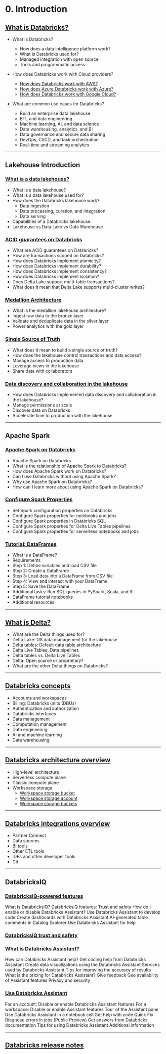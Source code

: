 # 0. Introduction


## [What is Databricks?](https://docs.databricks.com/introduction/index.html)

- What is Databricks?
  - How does a data intelligence platform work?
  - What is Databricks used for?
  - Managed integration with open source
  - Tools and programmatic access

- How does Databricks work with Cloud providers?
  - [How does Databricks work with AWS?](https://docs.databricks.com/en/introduction/index.html#how-does-databricks-work-with-aws)
  - [How does Azure Databricks work with Azure?](https://learn.microsoft.com/en-us/azure/databricks/introduction/#how-does-azure-databricks-work-with-azure)
  - [How does Databricks work with Google Cloud?](https://docs.gcp.databricks.com/en/introduction/index.html#how-does-databricks-work-with-google-cloud)

- What are common use cases for Databricks?
  - Build an enterprise data lakehouse
  - ETL and data engineering
  - Machine learning, AI, and data science
  - Data warehousing, analytics, and BI
  - Data governance and secure data sharing
  - DevOps, CI/CD, and task orchestration
  - Real-time and streaming analytics

--------------------------------------------------------------------------

## Lakehouse Introduction

### [What is a data lakehouse?](https://docs.databricks.com/en/lakehouse/index.html)
- What is a data lakehouse?
- What is a data lakehouse used for?
- How does the Databricks lakehouse work?
  - Data ingestion
  - Data processing, curation, and integration
  - Data serving
- Capabilities of a Databricks lakehouse
- Lakehouse vs Data Lake vs Data Warehouse


### [ACID guarantees on Databricks](https://docs.databricks.com/en/lakehouse/acid.html)

- What are ACID guarantees on Databricks?
- How are transactions scoped on Databricks?
- How does Databricks implement atomicity?
- How does Databricks implement durability?
- How does Databricks implement consistency?
- How does Databricks implement isolation?
- Does Delta Lake support multi-table transactions?
- What does it mean that Delta Lake supports multi-cluster writes?


### [Medallion Architecture](https://docs.databricks.com/en/lakehouse/medallion.html)

- What is the medallion lakehouse architecture?
- Ingest raw data to the bronze layer
- Validate and deduplicate data in the silver layer
- Power analytics with the gold layer


### [Single Source of Truth](https://docs.databricks.com/en/lakehouse/ssot.html)

- What does it mean to build a single source of truth?
- How does the lakehouse control transactions and data access?
- Manage access to production data
- Leverage views in the lakehouse
- Share data with collaborators


### [Data discovery and collaboration in the lakehouse](https://docs.databricks.com/en/lakehouse/collaboration.html)

- How does Databricks implemented data discovery and collaboration in the lakehouse?
- Manage permissions at scale
- Discover data on Databricks
- Accelerate time to production with the lakehouse

--------------------------------------------------------------------------

## Apache Spark

### [Apache Spark on Databricks](https://docs.databricks.com/en/spark/index.html)

- Apache Spark on Databricks
- What is the relationship of Apache Spark to Databricks?
- How does Apache Spark work on Databricks?
- Can I use Databricks without using Apache Spark?
- Why use Apache Spark on Databricks?
- How can I learn more about using Apache Spark on Databricks?


### [Configure Spark Properties](https://docs.databricks.com/en/spark/conf.html)

- Set Spark configuration properties on Databricks
- Configure Spark properties for notebooks and jobs
- Configure Spark properties in Databricks SQL
- Configure Spark properties for Delta Live Tables pipelines
- Configure Spark properties for serverless notebooks and jobs


### [Tutorial: DataFrames](https://docs.databricks.com/en/getting-started/dataframes.html)

- What is a DataFrame?
- Requirements
- Step 1: Define variables and load CSV file
- Step 2: Create a DataFrame
- Step 3: Load data into a DataFrame from CSV file
- Step 4: View and interact with your DataFrame
- Step 5: Save the DataFrame
- Additional tasks: Run SQL queries in PySpark, Scala, and R
- DataFrame tutorial notebooks
- Additional resources

--------------------------------------------------------------------------

## [What is Delta?](https://docs.databricks.com/en/introduction/delta-comparison.html)

- What are the Delta things used for?
- Delta Lake: OS data management for the lakehouse
- Delta tables: Default data table architecture
- Delta Live Tables: Data pipelines
- Delta tables vs. Delta Live Tables
- Delta: Open source or proprietary?
- What are the other Delta things on Databricks?

--------------------------------------------------------------------------

## [Databricks concepts](https://docs.databricks.com/en/getting-started/concepts.html)

- Accounts and workspaces
- Billing: Databricks units (DBUs)
- Authentication and authorization
- Databricks interfaces
- Data management
- Computation management
- Data engineering
- AI and machine learning
- Data warehousing

--------------------------------------------------------------------------

## [Databricks architecture overview](https://docs.databricks.com/en/getting-started/overview.html)

- High-level architecture
- Serverless compute plane
- Classic compute plane
- Workspace storage
  - [Workspace storage bucket](https://docs.databricks.com/en/getting-started/overview.html#workspace-storage-bucket)
  - [Workspace storage account](https://learn.microsoft.com/en-us/azure/databricks/getting-started/overview#storage)
  - [Workspace storage buckets](https://docs.gcp.databricks.com/en/getting-started/overview.html#workspace-storage-buckets)


--------------------------------------------------------------------------

## [Databricks integrations overview](https://docs.databricks.com/en/getting-started/connect/index.html)

- Partner Connect
- Data sources
- BI tools
- Other ETL tools
- IDEs and other developer tools
- Git


--------------------------------------------------------------------------

## DatabricksIQ

### [DatabricksIQ-powered features](https://docs.databricks.com/en/databricksiq/index.html)

What is DatabricksIQ?
DatabricksIQ features: Trust and safety
How do I enable or disable Databricks Assistant?
Use Databricks Assistant to develop code
Create dashboards with Databricks Assistant
AI-generated table comments in Catalog Explorer
Use Databricks Assistant for help


### [DatabricksIQ trust and safety](https://docs.databricks.com/en/databricksiq/databricksiq-trust.html)


### [What is Databricks Assistant?](https://docs.databricks.com/en/notebooks/databricks-assistant-faq.html)

How can Databricks Assistant help?
Get coding help from Databricks Assistant
Create data visualizations using the Databricks Assistant
Services used by Databricks Assistant
Tips for improving the accuracy of results
What is the pricing for Databricks Assistant?
Give feedback
Geo availability of Assistant features
Privacy and security


### [Use Databricks Assistant](https://docs.databricks.com/en/notebooks/use-databricks-assistant.html)

For an account: Disable or enable Databricks Assistant features
For a workspace: Disable or enable Assistant features
Tour of the Assistant pane
Use Databricks Assistant in a notebook cell
Get help with code
Quick Fix
Diagnose errors in jobs (Public Preview)
Get answers from Databricks documentation
Tips for using Databricks Assistant
Additional information

--------------------------------------------------------------------------

## [Databricks release notes](https://docs.databricks.com/en/release-notes/index.html)








